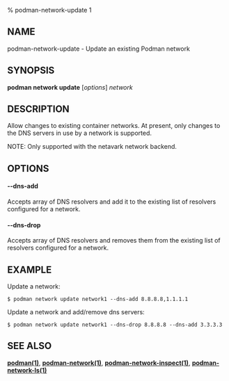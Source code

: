% podman-network-update 1

## NAME
podman\-network\-update - Update an existing Podman network

## SYNOPSIS
**podman network update**  [*options*] *network*

## DESCRIPTION
Allow changes to existing container networks. At present, only changes to the DNS servers in use by a network is supported.

NOTE: Only supported with the netavark network backend.


## OPTIONS
#### **--dns-add**

Accepts array of DNS resolvers and add it to the existing list of resolvers configured for a network.

#### **--dns-drop**

Accepts array of DNS resolvers and removes them from the existing list of resolvers configured for a network.

## EXAMPLE

Update a network:
```
$ podman network update network1 --dns-add 8.8.8.8,1.1.1.1
```

Update a network and add/remove dns servers:
```
$ podman network update network1 --dns-drop 8.8.8.8 --dns-add 3.3.3.3
```
## SEE ALSO
**[podman(1)](podman.1.md)**, **[podman-network(1)](podman-network.1.md)**, **[podman-network-inspect(1)](podman-network-inspect.1.md)**, **[podman-network-ls(1)](podman-network-ls.1.md)**

